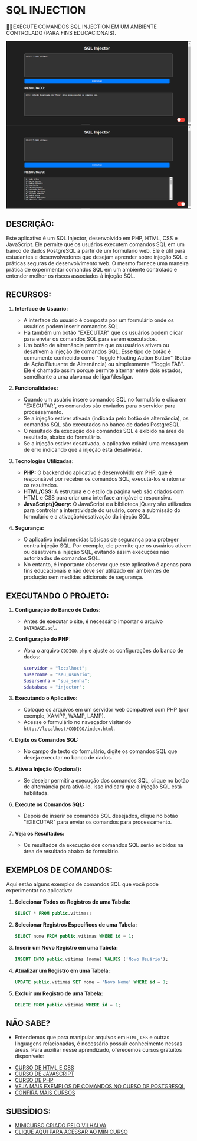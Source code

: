 # SQL INJECTION
👨‍🏫EXECUTE COMANDOS SQL INJECTION EM UM AMBIENTE CONTROLADO (PARA FINS EDUCACIONAIS).

<img src="./IMAGENS/FOTO_1.png" align="center" width="500"> <br>
<img src="./IMAGENS/FOTO_2.png" align="center" width="500"> <br>

## DESCRIÇÃO:
Este aplicativo é um SQL Injector, desenvolvido em PHP, HTML, CSS e JavaScript. Ele permite que os usuários executem comandos SQL em um banco de dados PostgreSQL a partir de um formulário web. Ele é útil para estudantes e desenvolvedores que desejam aprender sobre injeção SQL e práticas seguras de desenvolvimento web. O mesmo fornece uma maneira prática de experimentar comandos SQL em um ambiente controlado e entender melhor os riscos associados à injeção SQL.

## RECURSOS:
1. **Interface do Usuário:**
   - A interface do usuário é composta por um formulário onde os usuários podem inserir comandos SQL.
   - Há também um botão "EXECUTAR" que os usuários podem clicar para enviar os comandos SQL para serem executados.
   - Um botão de alternância permite que os usuários ativem ou desativem a injeção de comandos SQL. Esse tipo de botão é comumente conhecido como "Toggle Floating Action Button" (Botão de Ação Flutuante de Alternância) ou simplesmente "Toggle FAB". Ele é chamado assim porque permite alternar entre dois estados, semelhante a uma alavanca de ligar/desligar.

2. **Funcionalidades:**
   - Quando um usuário insere comandos SQL no formulário e clica em "EXECUTAR", os comandos são enviados para o servidor para processamento.
   - Se a injeção estiver ativada (indicada pelo botão de alternância), os comandos SQL são executados no banco de dados PostgreSQL.
   - O resultado da execução dos comandos SQL é exibido na área de resultado, abaixo do formulário.
   - Se a injeção estiver desativada, o aplicativo exibirá uma mensagem de erro indicando que a injeção está desativada.

3. **Tecnologias Utilizadas:**
   - **PHP:** O backend do aplicativo é desenvolvido em PHP, que é responsável por receber os comandos SQL, executá-los e retornar os resultados.
   - **HTML/CSS:** A estrutura e o estilo da página web são criados com HTML e CSS para criar uma interface amigável e responsiva.
   - **JavaScript/jQuery:** O JavaScript e a biblioteca jQuery são utilizados para controlar a interatividade do usuário, como a submissão do formulário e a ativação/desativação da injeção SQL.

4. **Segurança:**
   - O aplicativo inclui medidas básicas de segurança para proteger contra injeção SQL. Por exemplo, ele permite que os usuários ativem ou desativem a injeção SQL, evitando assim execuções não autorizadas de comandos SQL.
   - No entanto, é importante observar que este aplicativo é apenas para fins educacionais e não deve ser utilizado em ambientes de produção sem medidas adicionais de segurança.

## EXECUTANDO O PROJETO:
1. **Configuração do Banco de Dados:**
   - Antes de executar o site, é necessário importar o arquivo `DATABASE.sql`. 

2. **Configuração do PHP:**
   - Abra o arquivo `CODIGO.php` e ajuste as configurações do banco de dados:

     ```php
     $servidor = "localhost";
     $username = "seu_usuario";
     $usersenha = "sua_senha";
     $database = "injector";
     ```

3. **Executando o Aplicativo:**
   - Coloque os arquivos em um servidor web compatível com PHP (por exemplo, XAMPP, WAMP, LAMP).
   - Acesse o formulário no navegador visitando `http://localhost/CODIGO/index.html`.

4. **Digite os Comandos SQL:**
   - No campo de texto do formulário, digite os comandos SQL que deseja executar no banco de dados.

5. **Ative a Injeção (Opcional):**
   - Se desejar permitir a execução dos comandos SQL, clique no botão de alternância para ativá-lo. Isso indicará que a injeção SQL está habilitada.

6. **Execute os Comandos SQL:**
   - Depois de inserir os comandos SQL desejados, clique no botão "EXECUTAR" para enviar os comandos para processamento.

7. **Veja os Resultados:**
   - Os resultados da execução dos comandos SQL serão exibidos na área de resultado abaixo do formulário.

## EXEMPLOS DE COMANDOS:
Aqui estão alguns exemplos de comandos SQL que você pode experimentar no aplicativo:

1. **Selecionar Todos os Registros de uma Tabela:**
   ```sql
   SELECT * FROM public.vitimas;
   ```

2. **Selecionar Registros Específicos de uma Tabela:**
   ```sql
   SELECT nome FROM public.vitimas WHERE id = 1;
   ```

3. **Inserir um Novo Registro em uma Tabela:**
   ```sql
   INSERT INTO public.vitimas (nome) VALUES ('Novo Usuário');
   ```

4. **Atualizar um Registro em uma Tabela:**
   ```sql
   UPDATE public.vitimas SET nome = 'Novo Nome' WHERE id = 1;
   ```

5. **Excluir um Registro de uma Tabela:**
   ```sql
   DELETE FROM public.vitimas WHERE id = 1;
   ```

## NÃO SABE?
- Entendemos que para manipular arquivos em `HTML`, `CSS` e outras linguagens relacionadas, é necessário possuir conhecimento nessas áreas. Para auxiliar nesse aprendizado, oferecemos cursos gratuitos disponíveis:
* [CURSO DE HTML E CSS](https://github.com/VILHALVA/CURSO-DE-HTML-E-CSS)
* [CURSO DE JAVASCRIPT](https://github.com/VILHALVA/CURSO-DE-JAVASCRIPT)
* [CURSO DE PHP](https://github.com/VILHALVA/CURSO-DE-PHP)
* [VEJA MAIS EXEMPLOS DE COMANDOS NO CURSO DE POSTGRESQL](https://github.com/VILHALVA/CURSO-DE-POSTGRESQL)
* [CONFIRA MAIS CURSOS](https://github.com/VILHALVA?tab=repositories&q=+topic:CURSO)

## SUBSÍDIOS:
- [MINICURSO CRIADO PELO VILHALVA](https://github.com/VILHALVA)
- [CLIQUE AQUI PARA ACESSAR AO MINICURSO](./MINICURSO.md)





